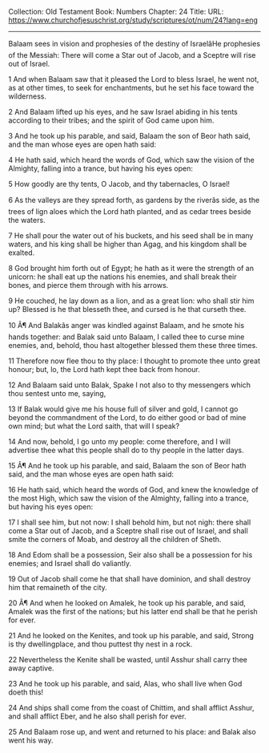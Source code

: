 Collection: Old Testament
Book: Numbers
Chapter: 24
Title: 
URL: https://www.churchofjesuschrist.org/study/scriptures/ot/num/24?lang=eng

---

Balaam sees in vision and prophesies of the destiny of IsraelâHe prophesies of the Messiah: There will come a Star out of Jacob, and a Sceptre will rise out of Israel.

1 And when Balaam saw that it pleased the Lord to bless Israel, he went not, as at other times, to seek for enchantments, but he set his face toward the wilderness.

2 And Balaam lifted up his eyes, and he saw Israel abiding in his tents according to their tribes; and the spirit of God came upon him.

3 And he took up his parable, and said, Balaam the son of Beor hath said, and the man whose eyes are open hath said:

4 He hath said, which heard the words of God, which saw the vision of the Almighty, falling into a trance, but having his eyes open:

5 How goodly are thy tents, O Jacob, and thy tabernacles, O Israel!

6 As the valleys are they spread forth, as gardens by the riverâs side, as the trees of lign aloes which the Lord hath planted, and as cedar trees beside the waters.

7 He shall pour the water out of his buckets, and his seed shall be in many waters, and his king shall be higher than Agag, and his kingdom shall be exalted.

8 God brought him forth out of Egypt; he hath as it were the strength of an unicorn: he shall eat up the nations his enemies, and shall break their bones, and pierce them through with his arrows.

9 He couched, he lay down as a lion, and as a great lion: who shall stir him up? Blessed is he that blesseth thee, and cursed is he that curseth thee.

10 Â¶ And Balakâs anger was kindled against Balaam, and he smote his hands together: and Balak said unto Balaam, I called thee to curse mine enemies, and, behold, thou hast altogether blessed them these three times.

11 Therefore now flee thou to thy place: I thought to promote thee unto great honour; but, lo, the Lord hath kept thee back from honour.

12 And Balaam said unto Balak, Spake I not also to thy messengers which thou sentest unto me, saying,

13 If Balak would give me his house full of silver and gold, I cannot go beyond the commandment of the Lord, to do either good or bad of mine own mind; but what the Lord saith, that will I speak?

14 And now, behold, I go unto my people: come therefore, and I will advertise thee what this people shall do to thy people in the latter days.

15 Â¶ And he took up his parable, and said, Balaam the son of Beor hath said, and the man whose eyes are open hath said:

16 He hath said, which heard the words of God, and knew the knowledge of the most High, which saw the vision of the Almighty, falling into a trance, but having his eyes open:

17 I shall see him, but not now: I shall behold him, but not nigh: there shall come a Star out of Jacob, and a Sceptre shall rise out of Israel, and shall smite the corners of Moab, and destroy all the children of Sheth.

18 And Edom shall be a possession, Seir also shall be a possession for his enemies; and Israel shall do valiantly.

19 Out of Jacob shall come he that shall have dominion, and shall destroy him that remaineth of the city.

20 Â¶ And when he looked on Amalek, he took up his parable, and said, Amalek was the first of the nations; but his latter end shall be that he perish for ever.

21 And he looked on the Kenites, and took up his parable, and said, Strong is thy dwellingplace, and thou puttest thy nest in a rock.

22 Nevertheless the Kenite shall be wasted, until Asshur shall carry thee away captive.

23 And he took up his parable, and said, Alas, who shall live when God doeth this!

24 And ships shall come from the coast of Chittim, and shall afflict Asshur, and shall afflict Eber, and he also shall perish for ever.

25 And Balaam rose up, and went and returned to his place: and Balak also went his way.
